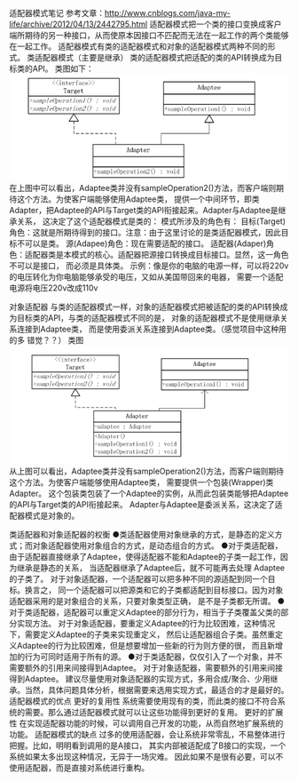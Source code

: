 适配器模式笔记
参考文章：http://www.cnblogs.com/java-my-life/archive/2012/04/13/2442795.html
适配器模式把一个类的接口变换成客户端所期待的另一种接口，从而使原本因接口不匹配而无法在一起工作的两个类能够在一起工作。
适配器模式有类的适配器模式和对象的适配器模式两种不同的形式。
类适配器模式（主要是继承）
  类的适配器模式把适配的类的API转换成为目标类的API。
类图如下：
   ![Image text](https://github.com/zhouzhaohui10001/designPattern/raw/master/images/classAdapter.png)
在上图中可以看出，Adaptee类并没有sampleOperation2()方法，而客户端则期待这个方法。为使客户端能够使用Adaptee类，
提供一个中间环节，即类Adapter，把Adaptee的API与Target类的API衔接起来。Adapter与Adaptee是继承关系，
这决定了这个适配器模式是类的：
模式所涉及的角色有：
       目标(Target)角色：这就是所期待得到的接口。注意：由于这里讨论的是类适配器模式，因此目标不可以是类。
       源(Adapee)角色：现在需要适配的接口。
       适配器(Adaper)角色：适配器类是本模式的核心。适配器把源接口转换成目标接口。显然，这一角色不可以是接口，
       而必须是具体类。
示例：像是你的电脑的电源一样，可以将220v的电压转化为你电脑能够承受的电压，又如从美国带回来的电器，
需要一个适配电源将电压220v改成110v

对象适配器
  与类的适配器模式一样，对象的适配器模式把被适配的类的API转换成为目标类的API，与类的适配器模式不同的是，
  对象的适配器模式不是使用继承关系连接到Adaptee类，
  而是使用委派关系连接到Adaptee类。（感觉项目中这种用的多 错觉？？）
类图
    ![Image text](https://github.com/zhouzhaohui10001/designPattern/raw/master/images/objectAdapter.png)
从上图可以看出，Adaptee类并没有sampleOperation2()方法，而客户端则期待这个方法。为使客户端能够使用Adaptee类，
需要提供一个包装(Wrapper)类Adapter。
这个包装类包装了一个Adaptee的实例，从而此包装类能够把Adaptee的API与Target类的API衔接起来。
Adapter与Adaptee是委派关系，这决定了适配器模式是对象的。

类适配器和对象适配器的权衡
      ●类适配器使用对象继承的方式，是静态的定义方式；而对象适配器使用对象组合的方式，是动态组合的方式。
      ●对于类适配器，由于适配器直接继承了Adaptee，使得适配器不能和Adaptee的子类一起工作，因为继承是静态的关系，
      当适配器继承了Adaptee后，就不可能再去处理  Adaptee的子类了。
         对于对象适配器，一个适配器可以把多种不同的源适配到同一个目标。换言之，
         同一个适配器可以把源类和它的子类都适配到目标接口。因为对象适配器采用的是对象组合的关系，只要对象类型正确，
         是不是子类都无所谓。
      ●对于类适配器，适配器可以重定义Adaptee的部分行为，相当于子类覆盖父类的部分实现方法。
        对于对象适配器，要重定义Adaptee的行为比较困难，这种情况下，需要定义Adaptee的子类来实现重定义，
        然后让适配器组合子类。虽然重定义Adaptee的行为比较困难，但是想要增加一些新的行为则方便的很，
        而且新增加的行为可同时适用于所有的源。
      ●对于类适配器，仅仅引入了一个对象，并不需要额外的引用来间接得到Adaptee。
        对于对象适配器，需要额外的引用来间接得到Adaptee。
        建议尽量使用对象适配器的实现方式，多用合成/聚合、少用继承。当然，具体问题具体分析，根据需要来选用实现方式，最适合的才是最好的。
适配器模式的优点
    更好的复用性
    系统需要使用现有的类，而此类的接口不符合系统的需要。那么通过适配器模式就可以让这些功能得到更好的复用。
    更好的扩展性
    在实现适配器功能的时候，可以调用自己开发的功能，从而自然地扩展系统的功能。
适配器模式的缺点
    过多的使用适配器，会让系统非常零乱，不易整体进行把握。比如，明明看到调用的是A接口，
    其实内部被适配成了B接口的实现，一个系统如果太多出现这种情况，无异于一场灾难。
    因此如果不是很有必要，可以不使用适配器，而是直接对系统进行重构。

